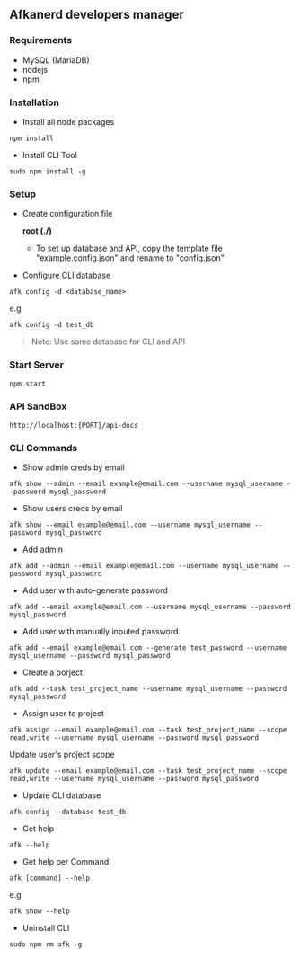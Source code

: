 ## Afkanerd developers manager
### Requirements
- MySQL (MariaDB)
- nodejs
- npm

### Installation

* Install all node packages
```
npm install
```
* Install CLI Tool
```
sudo npm install -g
```
### Setup
* Create configuration file

    __root (./)__

    * To set up database and API, copy the template file "example.config.json" and rename to "config.json"
* Configure CLI database
```
afk config -d <database_name>
``` 
e.g
```
afk config -d test_db
```

> Note: Use same database for CLI and API
### Start Server
```bash
npm start
```
### API SandBox
```
http://localhost:{PORT}/api-docs
```
### CLI Commands
* Show admin creds by email
```
afk show --admin --email example@email.com --username mysql_username --password mysql_password
```
* Show users creds by email
```
afk show --email example@email.com --username mysql_username --password mysql_password
```
* Add admin
```
afk add --admin --email example@email.com --username mysql_username --password mysql_password
```
* Add user with auto-generate password
```
afk add --email example@email.com --username mysql_username --password mysql_password
```
* Add user with manually inputed password
```
afk add --email example@email.com --generate test_password --username mysql_username --password mysql_password
```
* Create a porject
```
afk add --task test_project_name --username mysql_username --password mysql_password
```
* Assign user to project
```
afk assign --email example@email.com --task test_project_name --scope read,write --username mysql_username --password mysql_password
```
 Update user's project scope
```
afk update --email example@email.com --task test_project_name --scope read,write --username mysql_username --password mysql_password
```
* Update CLI database
```
afk config --database test_db
```
* Get help
```
afk --help
```
* Get help per Command 
```
afk [command] --help
```
e.g
```
afk show --help
```
* Uninstall CLI
```
sudo npm rm afk -g
```